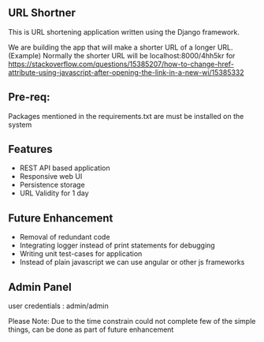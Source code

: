 URL Shortner
--------------------

This is URL shortening application written using the Django framework.

We are building the app that will make a shorter URL of a longer URL.
(Example) Normally the shorter URL will be localhost:8000/4hh5kr for https://stackoverflow.com/questions/15385207/how-to-change-href-attribute-using-javascript-after-opening-the-link-in-a-new-wi/15385332

Pre-req:
--------
Packages mentioned in the requirements.txt are must be installed on the system


Features
--------

* REST API based application
* Responsive web UI
* Persistence storage
* URL Validity for 1 day


Future Enhancement
--------------------

* Removal of redundant code
* Integrating logger instead of print statements for debugging
* Writing unit test-cases for application
* Instead of plain javascript we can use angular or other js frameworks


Admin Panel
-------------
user credentials : admin/admin


Please Note:
Due to the time constrain could not complete few of the simple things, can be done as part of future enhancement

